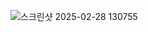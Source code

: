 ![스크린샷 2025-02-28 130755](https://github.com/user-attachments/assets/4895cfc9-893c-482e-9c53-e788d4218389)
